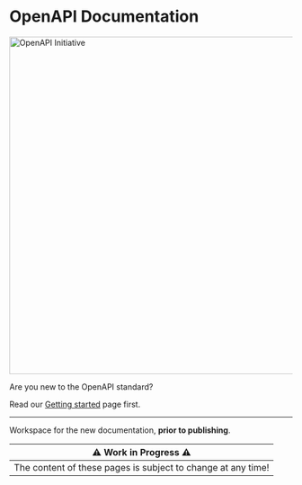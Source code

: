 # OpenAPI Documentation

<img alt="OpenAPI Initiative" src="https://www.openapis.org/wp-content/uploads/sites/3/2018/02/OpenAPI_Logo_Pantone-1.png" width="600" height="auto">

Are you new to the OpenAPI standard? 

Read our [Getting started](start-here.md) page first.

<hr>

Workspace for the new documentation, **prior to publishing**.

| :warning: Work in Progress :warning: |
| --- |
| The content of these pages is subject to change at any time! |
